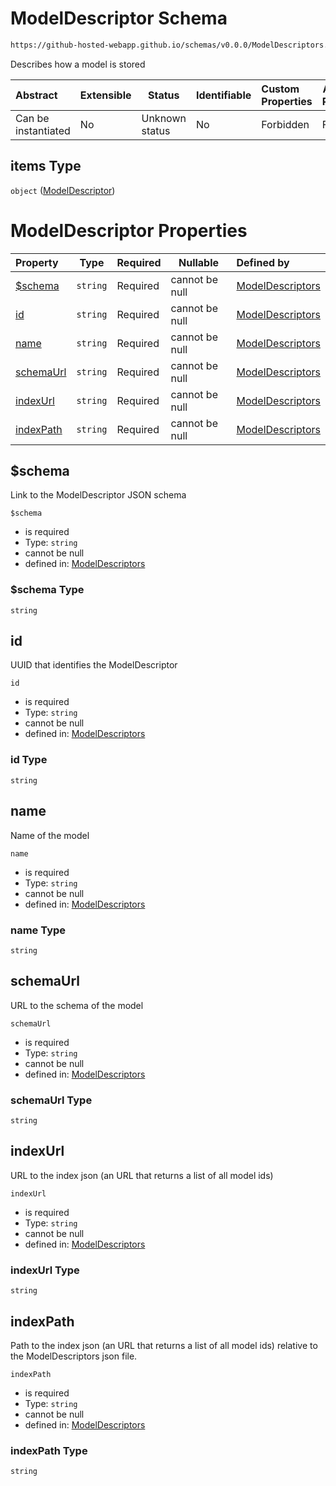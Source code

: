 # ModelDescriptor Schema

```txt
https://github-hosted-webapp.github.io/schemas/v0.0.0/ModelDescriptors.schema.json#/items
```

Describes how a model is stored

| Abstract | Extensible | Status | Identifiable | Custom Properties | Additional Properties | Access Restrictions | Defined In |
| :-- | --- | --- | --- | :-- | --- | --- | --- |
| Can be instantiated | No | Unknown status | No | Forbidden | Forbidden | none | [ModelDescriptors.schema.json\*](../ModelDescriptors.schema.json "open original schema") |

## items Type

`object` ([ModelDescriptor](modeldescriptors-definitions-modeldescriptor.md))

# ModelDescriptor Properties

| Property | Type | Required | Nullable | Defined by |
| :-- | --- | --- | --- | :-- |
| [\$schema](#$schema) | `string` | Required | cannot be null | [ModelDescriptors](modeldescriptors-definitions-modeldescriptor-properties-schema.md "https://github-hosted-webapp.github.io/schemas/v0.0.0/ModelDescriptors.schema.json#/definitions/ModelDescriptor/properties/$schema") |
| [id](#id) | `string` | Required | cannot be null | [ModelDescriptors](modeldescriptors-definitions-modeldescriptor-properties-id.md "https://github-hosted-webapp.github.io/schemas/v0.0.0/ModelDescriptors.schema.json#/definitions/ModelDescriptor/properties/id") |
| [name](#name) | `string` | Required | cannot be null | [ModelDescriptors](modeldescriptors-definitions-modeldescriptor-properties-name.md "https://github-hosted-webapp.github.io/schemas/v0.0.0/ModelDescriptors.schema.json#/definitions/ModelDescriptor/properties/name") |
| [schemaUrl](#schemaUrl) | `string` | Required | cannot be null | [ModelDescriptors](modeldescriptors-definitions-modeldescriptor-properties-schemaurl.md "https://github-hosted-webapp.github.io/schemas/v0.0.0/ModelDescriptors.schema.json#/definitions/ModelDescriptor/properties/schemaUrl") |
| [indexUrl](#indexUrl) | `string` | Required | cannot be null | [ModelDescriptors](modeldescriptors-definitions-modeldescriptor-properties-indexurl.md "https://github-hosted-webapp.github.io/schemas/v0.0.0/ModelDescriptors.schema.json#/definitions/ModelDescriptor/properties/indexUrl") |
| [indexPath](#indexPath) | `string` | Required | cannot be null | [ModelDescriptors](modeldescriptors-definitions-modeldescriptor-properties-indexpath.md "https://github-hosted-webapp.github.io/schemas/v0.0.0/ModelDescriptors.schema.json#/definitions/ModelDescriptor/properties/indexPath") |

## \$schema

Link to the ModelDescriptor JSON schema

`$schema`

-   is required
-   Type: `string`
-   cannot be null
-   defined in: [ModelDescriptors](modeldescriptors-definitions-modeldescriptor-properties-schema.md "https://github-hosted-webapp.github.io/schemas/v0.0.0/ModelDescriptors.schema.json#/definitions/ModelDescriptor/properties/$schema")

### \$schema Type

`string`

## id

UUID that identifies the ModelDescriptor

`id`

-   is required
-   Type: `string`
-   cannot be null
-   defined in: [ModelDescriptors](modeldescriptors-definitions-modeldescriptor-properties-id.md "https://github-hosted-webapp.github.io/schemas/v0.0.0/ModelDescriptors.schema.json#/definitions/ModelDescriptor/properties/id")

### id Type

`string`

## name

Name of the model

`name`

-   is required
-   Type: `string`
-   cannot be null
-   defined in: [ModelDescriptors](modeldescriptors-definitions-modeldescriptor-properties-name.md "https://github-hosted-webapp.github.io/schemas/v0.0.0/ModelDescriptors.schema.json#/definitions/ModelDescriptor/properties/name")

### name Type

`string`

## schemaUrl

URL to the schema of the model

`schemaUrl`

-   is required
-   Type: `string`
-   cannot be null
-   defined in: [ModelDescriptors](modeldescriptors-definitions-modeldescriptor-properties-schemaurl.md "https://github-hosted-webapp.github.io/schemas/v0.0.0/ModelDescriptors.schema.json#/definitions/ModelDescriptor/properties/schemaUrl")

### schemaUrl Type

`string`

## indexUrl

URL to the index json (an URL that returns a list of all model ids)

`indexUrl`

-   is required
-   Type: `string`
-   cannot be null
-   defined in: [ModelDescriptors](modeldescriptors-definitions-modeldescriptor-properties-indexurl.md "https://github-hosted-webapp.github.io/schemas/v0.0.0/ModelDescriptors.schema.json#/definitions/ModelDescriptor/properties/indexUrl")

### indexUrl Type

`string`

## indexPath

Path to the index json (an URL that returns a list of all model ids) relative to the ModelDescriptors json file.

`indexPath`

-   is required
-   Type: `string`
-   cannot be null
-   defined in: [ModelDescriptors](modeldescriptors-definitions-modeldescriptor-properties-indexpath.md "https://github-hosted-webapp.github.io/schemas/v0.0.0/ModelDescriptors.schema.json#/definitions/ModelDescriptor/properties/indexPath")

### indexPath Type

`string`
